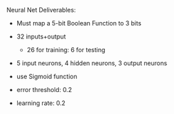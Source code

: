 Neural Net Deliverables:
- Must map a 5-bit Boolean Function to 3 bits

- 32 inputs+output
	- 26 for training: 6 for testing

- 5 input neurons, 4 hidden neurons, 3 output neurons

- use Sigmoid function

- error threshold: 0.2

- learning rate: 0.2